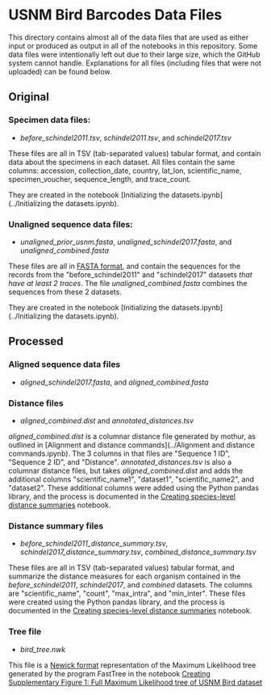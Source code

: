 # USNM Bird Barcodes Data Files

This directory contains almost all of the data files that are used as either input or produced as output in all of the notebooks in this repository. Some data files were intentionally left out due to their large size, which the GitHub system cannot handle. Explanations for all files (including files that were not uploaded) can be found below.

## Original

### Specimen data files:
* *before_schindel2011.tsv*, *schindel2011.tsv*, and *schindel2017.tsv*

These files are all in TSV (tab-separated values) tabular format, and contain data about the specimens in each dataset. All files contain the same columns: accession, collection_date, country, lat_lon, scientific_name, specimen_voucher, sequence_length, and trace_count.

They are created in the notebook [Initializing the datasets.ipynb](../Initializing the datasets.ipynb).

### Unaligned sequence data files:
* *unaligned_prior_usnm.fasta*, *unaligned_schindel2017.fasta*, and *unaligned_combined.fasta*

These files are all in [FASTA format](https://en.wikipedia.org/wiki/FASTA_format), and contain the sequences for the records from the "before_schindel2011" and "schindel2017" datasets *that have at least 2 traces*. The file *unaligned_combined.fasta* combines the sequences from these 2 datasets.

They are created in the notebook [Initializing the datasets.ipynb](../Initializing the datasets.ipynb).

## Processed

### Aligned sequence data files
* *aligned_schindel2017.fasta*, and *aligned_combined.fasta*

### Distance files
* *aligned_combined.dist* and *annotated_distances.tsv*

*aligned_combined.dist* is a columnar distance file generated by mothur, as outlined in [Alignment and distance commands](../Alignment and distance commands.ipynb). The 3 columns in that files are "Sequence 1 ID", "Sequence 2 ID", and "Distance". *annotated_distances.tsv* is also a columnar distance files, but takes *aligned_combined.dist* and adds the additional columns "scientific_name1", "dataset1", "scientific_name2", and "dataset2". These additional columns were added using the Python pandas library, and the process is documented in the [Creating species-level distance summaries](https://github.com/MikeTrizna/USNMBirdDNABarcoding2017/blob/master/Creating%20species-level%20distance%20summaries.ipynb) notebook.

### Distance summary files
* *before_schindel2011_distance_summary.tsv*, *schindel2017_distance_summary.tsv*, *combined_distance_summary.tsv*

These files are all in TSV (tab-separated values) tabular format, and summarize the distance measures for each organism contained in the *before_schindel2011*, *schindel2017*, and *combined* datasets. The columns are "scientific_name", "count", "max_intra", and "min_inter". These files were created using the Python pandas library, and the process is documented in the [Creating species-level distance summaries](https://github.com/MikeTrizna/USNMBirdDNABarcoding2017/blob/master/Creating%20species-level%20distance%20summaries.ipynb) notebook.

### Tree file
* *bird_tree.nwk*

This file is a [Newick format](https://en.wikipedia.org/wiki/Newick_format) representation of the Maximum Likelihood tree generated by the program FastTree in the notebook [Creating Supplementary Figure 1: Full Maximum Likelihood tree of USNM Bird dataset](http://nbviewer.jupyter.org/github/MikeTrizna/USNMBirdDNABarcoding2017/blob/master/Creating%20Supplementary%20Figure%201.ipynb)
